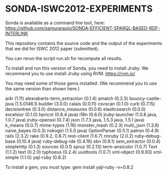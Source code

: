 SONDA-ISWC2012-EXPERIMENTS
==========================================

Sonda is available as a command line tool, here:
https://github.com/samuraraujo/SONDA-EFFICIENT-SPARQL-BASED-RDF-INTERLINK

This repository contains the source code and the output of the experiments that we did for ISWC 2012 paper (submitted).

You can rerun the script run.sh for recompute all results.

To install and run this version of Sonda, you need to install Jruby. We recommend you to use install Jruby using RVM.
https://rvm.io/

You may need some of those gems installed:
(We recommend you to use the same version than shown here.)

ai4r (1.11)
alexrabarts-term_extraction (0.1.4)
amatch (0.2.5)
bouncy-castle-java (1.5.0146.1)
builder (3.0.0)
calais (0.0.11)
csvscan (0.1.0)
curb (0.7.15)
decisiontree (0.3.0)
distance_measures (0.0.6)
elasticsearch (0.0.0)
excelsior (0.1.0)
hpricot (0.8.4 java)
i18n (0.6.0)
jruby-launcher (1.0.8 java, 1.0.7 java)
jruby-openssl (0.7.4)
json (1.7.3 java, 1.5.3 java, 1.5.1 java)
k_means (0.0.7)
mime-types (1.16)
monster_mash (0.2.3)
multi_json (1.3.6)
naive_bayes (0.0.3)
nokogiri (1.5.0 java)
OptionParser (0.5.1)
patron (0.4.9)
rails (2.3.2)
rake (0.9.2, 0.8.7)
rest-client (1.6.7)
rinruby (2.0.2)
ruby-debug-base (0.10.4 java)
ruby-debug-ide (0.4.16)
sbn (0.9.1)
sem_extractor (0.0.4)
simplehttp (0.1.3)
sources (0.0.1)
spruz (0.2.13)
term-ansicolor (1.0.7)
Text (1.1.2)
text (0.2.0)
typhoeus (0.2.4)
uuidtools (1.0.7)
xml-object (0.9.93)
xml-simple (1.1.0)
yajl-ruby (0.8.2)

To install a gem, you must type: gem install yajl-ruby -v=0.8.2

